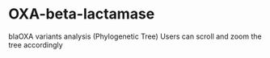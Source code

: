 # OXA-beta-lactamase
blaOXA variants analysis (Phylogenetic Tree)
Users can scroll and zoom the tree accordingly
